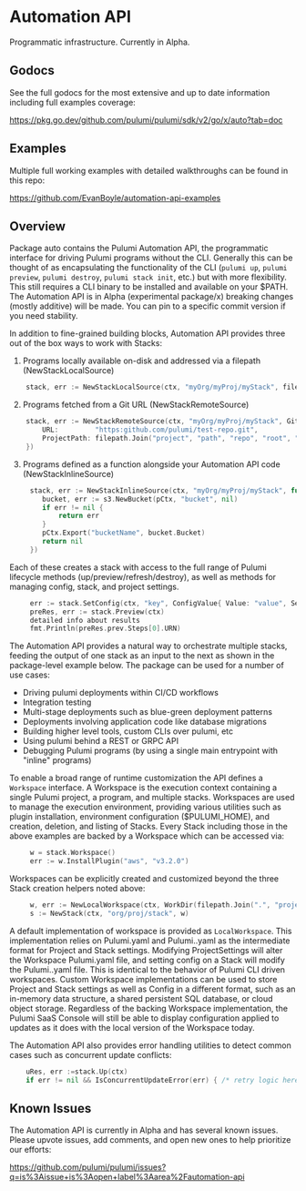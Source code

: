 # Automation API

Programmatic infrastructure. Currently in Alpha.

## Godocs
See the full godocs for the most extensive and up to date information including full examples coverage: 

https://pkg.go.dev/github.com/pulumi/pulumi/sdk/v2/go/x/auto?tab=doc

## Examples

Multiple full working examples with detailed walkthroughs can be found in this repo:

https://github.com/EvanBoyle/automation-api-examples


## Overview

Package auto contains the Pulumi Automation API, the programmatic interface for driving Pulumi programs
without the CLI.
Generally this can be thought of as encapsulating the functionality of the CLI (`pulumi up`, `pulumi preview`,
`pulumi destroy`, `pulumi stack init`, etc.) but with more flexibility. This still requires a
CLI binary to be installed and available on your $PATH. The Automation API is in Alpha (experimental package/x)
breaking changes (mostly additive) will be made. You can pin to a specific commit version if you need stability.

In addition to fine-grained building blocks, Automation API provides three out of the box ways to work with Stacks:

1. Programs locally available on-disk and addressed via a filepath (NewStackLocalSource)
```go
    stack, err := NewStackLocalSource(ctx, "myOrg/myProj/myStack", filepath.Join("..", "path", "to", "project"))
```
2. Programs fetched from a Git URL (NewStackRemoteSource)
```go
	stack, err := NewStackRemoteSource(ctx, "myOrg/myProj/myStack", GitRepo{
		URL:         "https:github.com/pulumi/test-repo.git",
		ProjectPath: filepath.Join("project", "path", "repo", "root", "relative"),
    })
```
3. Programs defined as a function alongside your Automation API code (NewStackInlineSource)
```go
	 stack, err := NewStackInlineSource(ctx, "myOrg/myProj/myStack", func(pCtx *pulumi.Context) error {
		bucket, err := s3.NewBucket(pCtx, "bucket", nil)
		if err != nil {
			return err
		}
		pCtx.Export("bucketName", bucket.Bucket)
		return nil
     })
```

Each of these creates a stack with access to the full range of Pulumi lifecycle methods
(up/preview/refresh/destroy), as well as methods for managing config, stack, and project settings.

```go
	 err := stack.SetConfig(ctx, "key", ConfigValue{ Value: "value", Secret: true })
	 preRes, err := stack.Preview(ctx)
	 detailed info about results
     fmt.Println(preRes.prev.Steps[0].URN)
```

The Automation API provides a natural way to orchestrate multiple stacks,
feeding the output of one stack as an input to the next as shown in the package-level example below.
The package can be used for a number of use cases:

- Driving pulumi deployments within CI/CD workflows
- Integration testing
- Multi-stage deployments such as blue-green deployment patterns
- Deployments involving application code like database migrations
- Building higher level tools, custom CLIs over pulumi, etc
- Using pulumi behind a REST or GRPC API
- Debugging Pulumi programs (by using a single main entrypoint with "inline" programs)

To enable a broad range of runtime customization the API defines a `Workspace` interface.
A Workspace is the execution context containing a single Pulumi project, a program, and multiple stacks.
Workspaces are used to manage the execution environment, providing various utilities such as plugin
installation, environment configuration ($PULUMI_HOME), and creation, deletion, and listing of Stacks.
Every Stack including those in the above examples are backed by a Workspace which can be accessed via:
```go
	 w = stack.Workspace()
     err := w.InstallPlugin("aws", "v3.2.0")
```
Workspaces can be explicitly created and customized beyond the three Stack creation helpers noted above:
```go
	 w, err := NewLocalWorkspace(ctx, WorkDir(filepath.Join(".", "project", "path"), PulumiHome("~/.pulumi"))
     s := NewStack(ctx, "org/proj/stack", w)
```
A default implementation of workspace is provided as `LocalWorkspace`. This implementation relies on Pulumi.yaml
and Pulumi.<stack>.yaml as the intermediate format for Project and Stack settings. Modifying ProjectSettings will
alter the Workspace Pulumi.yaml file, and setting config on a Stack will modify the Pulumi.<stack>.yaml file.
This is identical to the behavior of Pulumi CLI driven workspaces. Custom Workspace
implementations can be used to store Project and Stack settings as well as Config in a different format,
such as an in-memory data structure, a shared persistent SQL database, or cloud object storage. Regardless of
the backing Workspace implementation, the Pulumi SaaS Console will still be able to display configuration
applied to updates as it does with the local version of the Workspace today.

The Automation API also provides error handling utilities to detect common cases such as concurrent update
conflicts:

```go
	uRes, err :=stack.Up(ctx)
	if err != nil && IsConcurrentUpdateError(err) { /* retry logic here */ }
```

## Known Issues

The Automation API is currently in Alpha and has several known issues. Please upvote issues,
add comments, and open new ones to help prioritize our efforts:

https://github.com/pulumi/pulumi/issues?q=is%3Aissue+is%3Aopen+label%3Aarea%2Fautomation-api